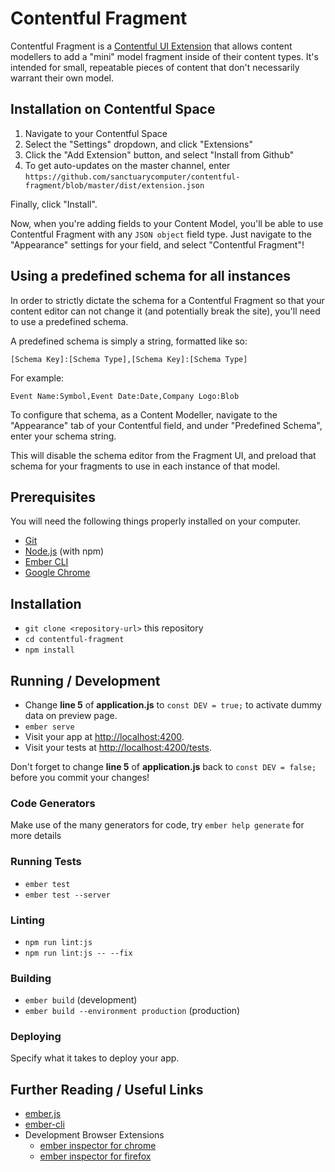 # Contentful Fragment 

Contentful Fragment is a [Contentful UI Extension](https://www.contentful.com/developers/docs/concepts/uiextensions/) that allows content
modellers to add a "mini" model fragment inside of their content types.
It's intended for small, repeatable pieces of content that don't necessarily 
warrant their own model.

## Installation on Contentful Space

1. Navigate to your Contentful Space
2. Select the "Settings" dropdown, and click "Extensions"
3. Click the "Add Extension" button, and select "Install from Github"
4. To get auto-updates on the master channel, enter `https://github.com/sanctuarycomputer/contentful-fragment/blob/master/dist/extension.json`

Finally, click "Install".

Now, when you're adding fields to your Content Model, you'll be able to
use Contentful Fragment with any `JSON object` field type. Just navigate
to the "Appearance" settings for your field, and select "Contentful Fragment"!

## Using a predefined schema for all instances

In order to strictly dictate the schema for a Contentful Fragment so that
your content editor can not change it (and potentially break the site), you'll
need to use a predefined schema.

A predefined schema is simply a string, formatted like so:
```
[Schema Key]:[Schema Type],[Schema Key]:[Schema Type]
```

For example:
```
Event Name:Symbol,Event Date:Date,Company Logo:Blob
```

To configure that schema, as a Content Modeller, navigate to the "Appearance" 
tab of your Contentful field, and under "Predefined Schema", enter your schema 
string.

This will disable the schema editor from the Fragment UI, and preload that 
schema for your fragments to use in each instance of that model.

## Prerequisites

You will need the following things properly installed on your computer.

* [Git](https://git-scm.com/)
* [Node.js](https://nodejs.org/) (with npm)
* [Ember CLI](https://ember-cli.com/)
* [Google Chrome](https://google.com/chrome/)

## Installation

* `git clone <repository-url>` this repository
* `cd contentful-fragment`
* `npm install`

## Running / Development

* Change **line 5** of **application.js** to `const DEV = true;` to activate dummy data on preview page.
* `ember serve`
* Visit your app at [http://localhost:4200](http://localhost:4200).
* Visit your tests at [http://localhost:4200/tests](http://localhost:4200/tests).

Don't forget to change **line 5** of **application.js** back to `const DEV = false;` before you commit your changes!

### Code Generators

Make use of the many generators for code, try `ember help generate` for more details

### Running Tests

* `ember test`
* `ember test --server`

### Linting

* `npm run lint:js`
* `npm run lint:js -- --fix`

### Building

* `ember build` (development)
* `ember build --environment production` (production)

### Deploying

Specify what it takes to deploy your app.

## Further Reading / Useful Links

* [ember.js](https://emberjs.com/)
* [ember-cli](https://ember-cli.com/)
* Development Browser Extensions
  * [ember inspector for chrome](https://chrome.google.com/webstore/detail/ember-inspector/bmdblncegkenkacieihfhpjfppoconhi)
  * [ember inspector for firefox](https://addons.mozilla.org/en-US/firefox/addon/ember-inspector/)
